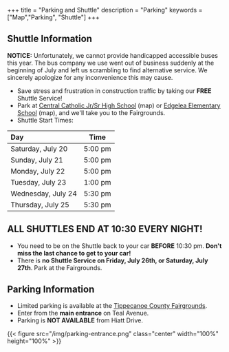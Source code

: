 +++
title = "Parking and Shuttle"
description = "Parking"
keywords = ["Map","Parking", "Shuttle"]
+++

## Shuttle Information

**NOTICE:** Unfortunately, we cannot provide handicapped accessible buses this year. The bus company we use went out of business suddenly at the beginning of July and left us scrambling to find alternative service. We sincerely apologize for any inconvenience this may cause.

* Save stress and frustration in construction traffic by taking our **FREE** Shuttle Service!
* Park at [Central Catholic Jr/Sr High School](https://www.google.com/maps/place/Central+Catholic+Jr%2FSr+High+School/@40.392785,-86.8891955,17z/data=!3m1!4b1!4m5!3m4!1s0x88131d75b5311a6d:0x6e65ae20cd891e48!8m2!3d40.3927809!4d-86.8870068) (map) or [Edgelea Elementary School](https://www.google.com/maps/place/Edgelea+Elementary+School/@40.3924436,-86.8818606,16.25z/data=!4m5!3m4!1s0x88131da738d0cabb:0xd44c60d493145bb3!8m2!3d40.3872845!4d-86.8782717) (map), and we'll take you to the Fairgrounds.
* Shuttle Start Times:

|Day|Time|
|:--|:--:|
|Saturday, July 20  |5:00 pm|
|Sunday, July 21    |5:00 pm|
|Monday, July 22    |5:00 pm|
|Tuesday, July 23   |1:00 pm|
|Wednesday, July 24 |5:30 pm|
|Thursday, July 25  |5:30 pm|

## ALL SHUTTLES END AT 10:30 EVERY NIGHT!

* You need to be on the Shuttle back to your car **BEFORE** 10:30 pm. **Don't miss the last chance to get to your car!**
* There is **no Shuttle Service on Friday, July 26th, or Saturday, July 27th**. Park at the Fairgrounds.

## Parking Information

* Limited parking is available at the [Tippecanoe County Fairgrounds](/location).
* Enter from the **main entrance** on Teal Avenue.
* Parking is **NOT AVAILABLE** from Hiatt Drive.

{{< figure src="/img/parking-entrance.png" class="center" width="100%" height="100%" >}}
